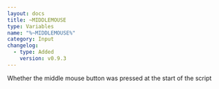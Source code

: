 ```yaml
---
layout: docs
title: ~MIDDLEMOUSE
type: Variables
name: "%~MIDDLEMOUSE%"
category: Input
changelog:
  - type: Added
    version: v0.9.3
---
```

Whether the middle mouse button was pressed at the start of the script
